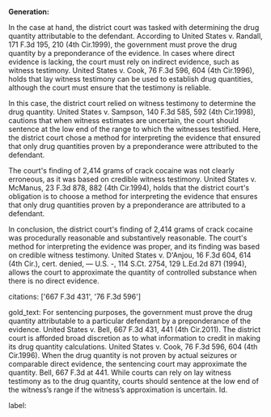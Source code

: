 **Generation:**



In the case at hand, the district court was tasked with determining the drug quantity attributable to the defendant. According to United States v. Randall, 171 F.3d 195, 210 (4th Cir.1999), the government must prove the drug quantity by a preponderance of the evidence. In cases where direct evidence is lacking, the court must rely on indirect evidence, such as witness testimony. United States v. Cook, 76 F.3d 596, 604 (4th Cir.1996), holds that lay witness testimony can be used to establish drug quantities, although the court must ensure that the testimony is reliable.

In this case, the district court relied on witness testimony to determine the drug quantity. United States v. Sampson, 140 F.3d 585, 592 (4th Cir.1998), cautions that when witness estimates are uncertain, the court should sentence at the low end of the range to which the witnesses testified. Here, the district court chose a method for interpreting the evidence that ensured that only drug quantities proven by a preponderance were attributed to the defendant.

The court's finding of 2,414 grams of crack cocaine was not clearly erroneous, as it was based on credible witness testimony. United States v. McManus, 23 F.3d 878, 882 (4th Cir.1994), holds that the district court's obligation is to choose a method for interpreting the evidence that ensures that only drug quantities proven by a preponderance are attributed to a defendant.

In conclusion, the district court's finding of 2,414 grams of crack cocaine was procedurally reasonable and substantively reasonable. The court's method for interpreting the evidence was proper, and its finding was based on credible witness testimony. United States v. D'Anjou, 16 F.3d 604, 614 (4th Cir.), cert. denied, — U.S. -, 114 S.Ct. 2754, 129 L.Ed.2d 871 (1994), allows the court to approximate the quantity of controlled substance when there is no direct evidence.



citations: ['667 F.3d 431', '76 F.3d 596']

gold_text: For sentencing purposes, the government must prove the drug quantity attributable to a particular defendant by a preponderance of the evidence. United States v. Bell, 667 F.3d 431, 441 (4th Cir.2011). The district court is afforded broad discretion as to what information to credit in making its drug quantity calculations. United States v. Cook, 76 F.3d 596, 604 (4th Cir.1996). When the drug quantity is not proven by actual seizures or comparable direct evidence, the sentencing court may approximate the quantity. Bell, 667 F.3d at 441. While courts can rely on lay witness testimony as to the drug quantity, courts should sentence at the low end of the witness’s range if the witness’s approximation is uncertain. Id.

label: 